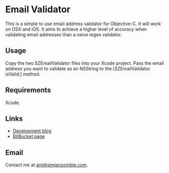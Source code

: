 Email Validator
===============

This is a simple to use email address validator for Objective-C.  It will work
on OSX and iOS.  It aims to achieve a higher level of accuracy when validating
email addresses than a naive regex validator.


Usage
-----

Copy the two SZEmailValidator files into your Xcode project.  Pass the email
address you want to validate as an NSString to the [SZEmailValidator isValid:]
method.


Requirements
------------

Xcode.


Links
-----

 - [Development blog][1]
 - [BitBucket page][2]

  [1]: http://simianzombie.com
  [2]: http://bitbucket.org/ant512/emailvalidator


Email
-----

  Contact me at <ant@simianzombie.com>.
